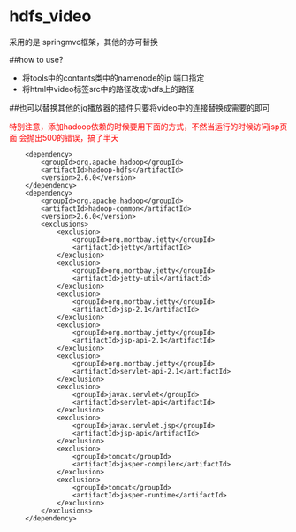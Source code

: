 # hdfs_video
采用的是 springmvc框架，其他的亦可替换

##how to use?
- 将tools中的contants类中的namenode的ip 端口指定
- 将html中video标签src中的路径改成hdfs上的路径


##也可以替换其他的jq播放器的插件只要将video中的连接替换成需要的即可

<font color ='red'>特别注意，添加hadoop依赖的时候要用下面的方式，不然当运行的时候访问jsp页面 会抛出500的错误，搞了半天</font>

        <dependency>
            <groupId>org.apache.hadoop</groupId>
            <artifactId>hadoop-hdfs</artifactId>
            <version>2.6.0</version>
        </dependency>
        <dependency>
            <groupId>org.apache.hadoop</groupId>
            <artifactId>hadoop-common</artifactId>
            <version>2.6.0</version>
            <exclusions>
                <exclusion>
                    <groupId>org.mortbay.jetty</groupId>
                    <artifactId>jetty</artifactId>
                </exclusion>
                <exclusion>
                    <groupId>org.mortbay.jetty</groupId>
                    <artifactId>jetty-util</artifactId>
                </exclusion>
                <exclusion>
                    <groupId>org.mortbay.jetty</groupId>
                    <artifactId>jsp-2.1</artifactId>
                </exclusion>
                <exclusion>
                    <groupId>org.mortbay.jetty</groupId>
                    <artifactId>jsp-api-2.1</artifactId>
                </exclusion>
                <exclusion>
                    <groupId>org.mortbay.jetty</groupId>
                    <artifactId>servlet-api-2.1</artifactId>
                </exclusion>
                <exclusion>
                    <groupId>javax.servlet</groupId>
                    <artifactId>servlet-api</artifactId>
                </exclusion>
                <exclusion>
                    <groupId>javax.servlet.jsp</groupId>
                    <artifactId>jsp-api</artifactId>
                </exclusion>
                <exclusion>
                    <groupId>tomcat</groupId>
                    <artifactId>jasper-compiler</artifactId>
                </exclusion>
                <exclusion>
                    <groupId>tomcat</groupId>
                    <artifactId>jasper-runtime</artifactId>
                </exclusion>
            </exclusions>
        </dependency>
